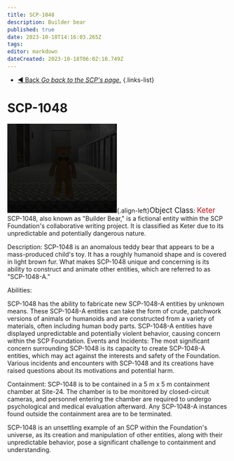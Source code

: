 ```yaml
---
title: SCP-1048
description: Builder bear
published: true
date: 2023-10-18T14:16:03.265Z
tags: 
editor: markdown
dateCreated: 2023-10-18T06:02:10.749Z
---
```


- [:arrow_backward: Back *Go back to the SCP's page.*](/en/game/scps#scps)
{.links-list}
# SCP-1048
![1048-testroom.webp](/images/roles/1048-testroom.webp){.align-left}<big>Object Class</big>: <font color="#ba1013"><big>Keter</big></font>
SCP-1048, also known as "Builder Bear," is a fictional entity within the SCP Foundation's collaborative writing project. It is classified as Keter due to its unpredictable and potentially dangerous nature.

Description:
SCP-1048 is an anomalous teddy bear that appears to be a mass-produced child's toy. It has a roughly humanoid shape and is covered in light brown fur. What makes SCP-1048 unique and concerning is its ability to construct and animate other entities, which are referred to as "SCP-1048-A."

Abilities:

SCP-1048 has the ability to fabricate new SCP-1048-A entities by unknown means.
These SCP-1048-A entities can take the form of crude, patchwork versions of animals or humanoids and are constructed from a variety of materials, often including human body parts.
SCP-1048-A entities have displayed unpredictable and potentially violent behavior, causing concern within the SCP Foundation.
Events and Incidents:
The most significant concern surrounding SCP-1048 is its capacity to create SCP-1048-A entities, which may act against the interests and safety of the Foundation. Various incidents and encounters with SCP-1048 and its creations have raised questions about its motivations and potential harm.

Containment:
SCP-1048 is to be contained in a 5 m x 5 m containment chamber at Site-24. The chamber is to be monitored by closed-circuit cameras, and personnel entering the chamber are required to undergo psychological and medical evaluation afterward. Any SCP-1048-A instances found outside the containment area are to be terminated.

SCP-1048 is an unsettling example of an SCP within the Foundation's universe, as its creation and manipulation of other entities, along with their unpredictable behavior, pose a significant challenge to containment and understanding.